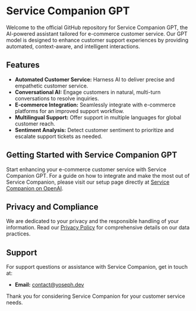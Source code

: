 # Service Companion GPT

Welcome to the official GitHub repository for Service Companion GPT, the AI-powered assistant tailored for e-commerce customer service. Our GPT model is designed to enhance customer support experiences by providing automated, context-aware, and intelligent interactions.

## Features
- **Automated Customer Service:** Harness AI to deliver precise and empathetic customer service.
- **Conversational AI:** Engage customers in natural, multi-turn conversations to resolve inquiries.
- **E-commerce Integration:** Seamlessly integrate with e-commerce platforms for an improved support workflow.
- **Multilingual Support:** Offer support in multiple languages for global customer reach.
- **Sentiment Analysis:** Detect customer sentiment to prioritize and escalate support tickets as needed.

## Getting Started with Service Companion GPT
Start enhancing your e-commerce customer service with Service Companion GPT. For a guide on how to integrate and make the most out of Service Companion, please visit our setup page directly at [Service Companion on OpenAI](https://chat.openai.com/gpts/service-companion).

## Privacy and Compliance
We are dedicated to your privacy and the responsible handling of your information. Read our [Privacy Policy](/PRIVACY_POLICY.md) for comprehensive details on our data practices.

## Support
For support questions or assistance with Service Companion, get in touch at:
- **Email:** contact@yoseph.dev

Thank you for considering Service Companion for your customer service needs.
